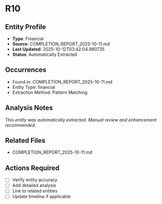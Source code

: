 # R10

## Entity Profile
- **Type**: Financial
- **Source**: COMPLETION_REPORT_2025-10-11.md
- **Last Updated**: 2025-10-12T03:42:04.980735
- **Status**: Automatically Extracted

## Occurrences
- Found in: COMPLETION_REPORT_2025-10-11.md
- Entity Type: financial
- Extraction Method: Pattern Matching

## Analysis Notes
*This entity was automatically extracted. Manual review and enhancement recommended.*

## Related Files
- COMPLETION_REPORT_2025-10-11.md

## Actions Required
- [ ] Verify entity accuracy
- [ ] Add detailed analysis
- [ ] Link to related entities
- [ ] Update timeline if applicable
